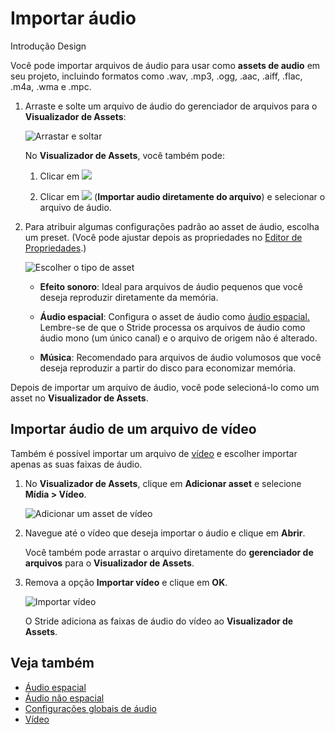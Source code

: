 # Importar áudio

<span class="badge text-bg-primary">Introdução</span>
<span class="badge text-bg-success">Design</span>

Você pode importar arquivos de áudio para usar como  **assets de audio** em seu projeto,  incluindo formatos como .wav, .mp3, .ogg, .aac, .aiff, .flac, .m4a, .wma e .mpc.

1. Arraste e solte um arquivo de áudio do gerenciador de arquivos para o **Visualizador de Assets**:

   ![Arrastar e soltar](media/import-setup-drag-and-drop-audio-to-asset-view.gif)

   No **Visualizador de Assets**, você também pode:

   1. Clicar em ![](media/index-audio-add-new-asset-button.png)

   2. Clicar em ![](media/index-audio-import-audio-directly-from-file.png) (**Importar audio diretamente do arquivo**) e selecionar o arquivo de áudio.

2. Para atribuir algumas configurações padrão ao asset de áudio, escolha um preset. (Você pode ajustar depois as propriedades no [Editor de Propriedades](audio-asset-properties.md).)

   ![Escolher o tipo de asset](media/import-audio-choose-asset-type.png)

   * **Efeito sonoro**: Ideal para arquivos de áudio pequenos que você deseja reproduzir diretamente da memória.

   * **Áudio espacial**: Configura o asset de áudio como [áudio espacial.](spatialized-audio.md) Lembre-se de que o Stride processa os arquivos de áudio como áudio mono (um único canal)  e o arquivo de origem não é alterado.

   * **Música**: Recomendado para arquivos de áudio volumosos que você deseja reproduzir a partir do disco para economizar memória.

Depois de importar um arquivo de áudio, você pode selecioná-lo como um asset no **Visualizador de Assets**.

## Importar áudio de um arquivo de vídeo

Também é possível importar um arquivo de [vídeo](../video/index.md) e escolher importar apenas as suas faixas de áudio.

1. No **Visualizador de Assets**, clique em **Adicionar asset** e selecione **Mídia > Vídeo**.

   ![Adicionar um asset de vídeo](../video/media/add-video-asset.png)

2. Navegue até o vídeo que deseja importar o áudio e clique em **Abrir**.

   Você também pode arrastar o arquivo diretamente do **gerenciador de arquivos** para o **Visualizador de Assets**.

3. Remova a opção **Importar vídeo** e clique em **OK**.

   ![Importar vídeo](media/import-audio-only.png)

   O Stride adiciona as faixas de áudio do vídeo ao **Visualizador de Assets**.

## Veja também

* [Áudio espacial](spatialized-audio.md)
* [Áudio não espacial](non-spatialized-audio.md)
* [Configurações globais de áudio](global-audio-settings.md)
* [Vídeo](../video/index.md)